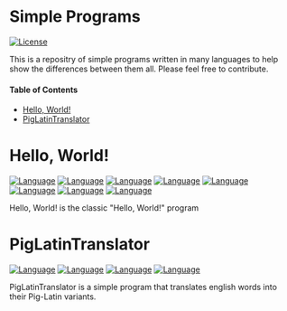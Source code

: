 # Simple Programs

[![License](https://img.shields.io/badge/License-BSD%203--Clause-blue.svg)](https://opensource.org/licenses/BSD-3-Clause)

This is a repositry of simple programs written in many languages to help show the differences between them all. Please feel free to contribute.

#### Table of Contents

* [Hello, World!](#helloworld!)
* [PigLatinTranslator](#piglatintranslator)

Hello, World!
============

[![Language](https://img.shields.io/badge/language-C-orange.svg?colorB=A8B9CC)](https://github.com/Mrtops/Simple-Programs/C/Hello-World.c)
[![Language](https://img.shields.io/badge/language-C++-orange.svg?colorB=659AD2)](https://github.com/Mrtops/Simple-Programs/C++/Hello-World.cpp)
[![Language](https://img.shields.io/badge/language-C#-orange.svg?colorB=9B4F97)](https://github.com/Mrtops/Simple-Programs/C#/Hello-World.cs)
[![Language](https://img.shields.io/badge/language-JavaScript-orange.svg?colorB=F7DF1E)](https://github.com/Mrtops/Simple-Programs/JavaScript/Hello-World.js)
[![Language](https://img.shields.io/badge/language-Perl-orange.svg?colorB=4E5D84)](https://github.com/Mrtops/Simple-Programs/Perl/Hello-World.pl)
[![Language](https://img.shields.io/badge/language-Python-orange.svg?colorB=3673A6)](https://github.com/Mrtops/Simple-Programs/Python/Hello-World.py)
[![Language](https://img.shields.io/badge/language-Ruby-orange.svg?colorB=B11205)](https://github.com/Mrtops/Simple-Programs/Ruby/Hello-World.rb)
[![Language](https://img.shields.io/badge/language-Swift-orange.svg?colorB=FC3A26)](https://github.com/Mrtops/Simple-Programs/Swift/Hello-World.swift)

Hello, World! is the classic "Hello, World!" program

PigLatinTranslator
==================

[![Language](https://img.shields.io/badge/language-JavaScript-orange.svg?colorB=F7DF1E)](https://github.com/Mrtops/Simple-Programs/JavaScript/PigLatinTranslator.js)
[![Language](https://img.shields.io/badge/language-Python-orange.svg?colorB=3673A6)](https://github.com/Mrtops/Simple-Programs/Python/PigLatinTranslator.py)
[![Language](https://img.shields.io/badge/language-Ruby-orange.svg?colorB=B11205)](https://github.com/Mrtops/Simple-Programs/Ruby/PigLatinTranslator.rb)
[![Language](https://img.shields.io/badge/language-Swift-orange.svg?colorB=FC3A26)](https://github.com/Mrtops/Simple-Programs/Swift/PigLatinTranslator.swift)

PigLatinTranslator is a simple program that translates english words into their Pig-Latin variants.
